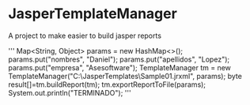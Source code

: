 # JasperTemplateManager
A project to make easier to build jasper reports

'''
Map<String, Object> params = new HashMap<>();
		params.put("nombres", "Daniel");
		params.put("apellidos", "Lopez");
		params.put("empresa", "Asesoftware");
		TemplateManager tm = new TemplateManager("C:\\JasperTemplates\\Sample01.jrxml", params);
		byte result[]=tm.buildReport(tm);
		tm.exportReportToFile(params);
		System.out.println("TERMINADO");
'''
